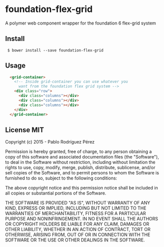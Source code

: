 # foundation-flex-grid

A polymer web component wrapper for the foundation 6 flex-grid system

## Install

```
 $ bower install --save foundation-flex-grid
```

## Usage

``` html
  <grid-container>
    <!-- Inside grid-container you can use whatever you
      want from the foundation flex grid system -->
    <div class="row">
      <div class="columns"></div>
      <div class="columns"></div>
      <div class="columns"></div>
    </div>
  </grid-container>
```

## License MIT

Copyright (c) 2015 - Pablo Rodríguez Pérez


Permission is hereby granted, free of charge, to any person obtaining a copy
of this software and associated documentation files (the "Software"), to deal
in the Software without restriction, including without limitation the rights
to use, copy, modify, merge, publish, distribute, sublicense, and/or sell
copies of the Software, and to permit persons to whom the Software is
furnished to do so, subject to the following conditions:


The above copyright notice and this permission notice shall be included in
all copies or substantial portions of the Software.


THE SOFTWARE IS PROVIDED "AS IS", WITHOUT WARRANTY OF ANY KIND, EXPRESS OR
IMPLIED, INCLUDING BUT NOT LIMITED TO THE WARRANTIES OF MERCHANTABILITY,
FITNESS FOR A PARTICULAR PURPOSE AND NONINFRINGEMENT.  IN NO EVENT SHALL THE
AUTHORS OR COPYRIGHT HOLDERS BE LIABLE FOR ANY CLAIM, DAMAGES OR OTHER
LIABILITY, WHETHER IN AN ACTION OF CONTRACT, TORT OR OTHERWISE, ARISING FROM,
OUT OF OR IN CONNECTION WITH THE SOFTWARE OR THE USE OR OTHER DEALINGS IN
THE SOFTWARE.
